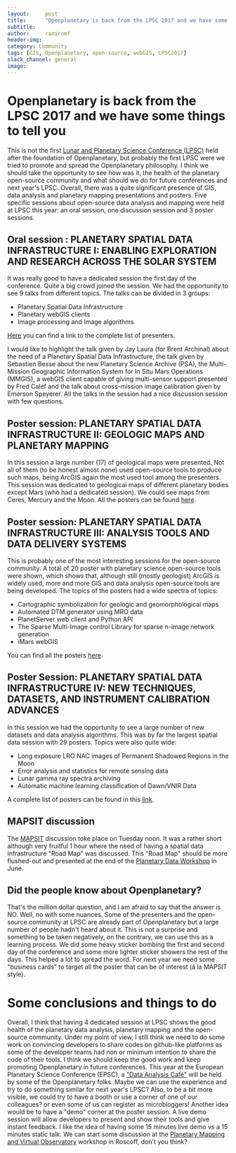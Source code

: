 ```yaml
---
layout:     post
title:      "Openplanetary is back from the LPSC 2017 and we have some things to tell you"
subtitle:   
author:     ramiromf
header-img:
category: Community
tags: [GIS, Openplanetary, open-source, webGIS, LPSC2017]
slack_channel: general
image:
---
```


# Openplanetary is back from the LPSC 2017 and we have some things to tell you

This is not the first [Lunar and Planetary Science Conference (LPSC)](http://www.hou.usra.edu/meetings/lpsc2017/) held after the foundation of Openplanetary, but probably the first LPSC were we tried to promote and spread the Openplanetary philosophy. I think we should take the opportunity to see how was it, the health of the planetary open-source community and what should we do for future conferences and next year's LPSC. Overall, there was a quite significant presence of GIS, data analysis and planetary mapping presentations and posters. Five specific sessions about open-source data analysis and mapping were held at LPSC this year: an oral session, one discussion session and 3 poster sessions.

## Oral session : PLANETARY SPATIAL DATA INFRASTRUCTURE I: ENABLING EXPLORATION AND RESEARCH ACROSS THE SOLAR SYSTEM
It was really good to have a dedicated session the first day of the conference. Quite a big crowd joined the session. We had the opportunity to see 9 talks from different topics. The talks can be divided in 3 groups:
* Planetary Spatial Data Infrastructure
* Planetary webGIS clients
* Image processing and Image algorithms

[Here](http://www.lpi.usra.edu/meetings/lpsc2017/pdf/sess153.pdf) you can find a link to the complete list of presenters.

I would like to highlight the talk given by Jay Laura (for Brent Archinal) about the need of a Planetary Spatial Data Infrastructure, the talk given by Sebastien Besse about the new Planetary Science Archive (PSA), the Multi-Mission Geographic Information System for In Situ Mars Operations (MMGIS), a webGIS client capable of giving multi-sensor support presented by Fred Calef and the talk about cross-mission image calibration given by Emerson Speyerer. All the talks in the session had a nice discussion session with few questions.

## Poster session: PLANETARY SPATIAL DATA INFRASTRUCTURE II: GEOLOGIC MAPS AND PLANETARY MAPPING
In this session a large number (17) of geological maps were presented. Not all of them (to be honest almost none) used open-source tools to produce such maps, being ArcGIS again the most used tool among the presenters. This session was dedicated to geological maps of different planetary bodies except Mars (who had a dedicated session). We could see maps from Ceres, Mercury and the Moon. All the posters can be found [here](http://www.lpi.usra.edu/meetings/lpsc2017/pdf/sess344.pdf).

## Poster session: PLANETARY SPATIAL DATA INFRASTRUCTURE III: ANALYSIS TOOLS AND DATA DELIVERY SYSTEMS
This is probably one of the most interesting sessions for the open-source community. A total of 20 poster with planetary science open-source tools were shown, which shows that, although still (mostly geologist) ArcGIS is widely used, more and more GIS and data analysis open-source tools are being developed. The topics of the posters had a wide spectra of topics:
* Cartographic symbolization for geologic and geomorphological maps
* Automated DTM generator using MRO data
* PlanetServer web client and Python API
* The Sparse Multi-Image control Library for sparse n-image network generation
* iMars webGIS

You can find all the posters [here](http://www.lpi.usra.edu/meetings/lpsc2017/pdf/sess345.pdf).

## Poster Session:  PLANETARY SPATIAL DATA INFRASTRUCTURE IV: NEW TECHNIQUES, DATASETS, AND INSTRUMENT CALIBRATION ADVANCES
In this session we had the opportunity to see a large number of new datasets and data analysis algorithms. This was by far the largest spatial data session with 29 posters. Topics were also quite wide:
* Long exposure LRO NAC images of Permanent Shadowed Regions in the Moon
* Error analysis and statistics for remote sensing data
* Lunar gamma ray spectra archiving
* Automatic machine learning classification of Dawn/VNIR Data

A complete list of posters can be found in this [link](http://www.lpi.usra.edu/meetings/lpsc2017/pdf/sess346.pdf).

## MAPSIT discussion
The [MAPSIT](http://www.lpi.usra.edu/mapsit/) discussion toke place on Tuesday noon. It was a rather short although very fruitful 1 hour where the need of having a spatial data infrastructure "Road Map" was discussed. This "Road Map" should be more flushed-out and presented at the end of the [Planetary Data Workshop](http://www.hou.usra.edu/meetings/planetdata2017/) in June.

## Did the people know about Openplanetary?
That's the million dollar question, and I am afraid to say that the answer is NO. Well, no with some nuances. Some of the presenters and the open-source community at LPSC are already part of Openplanetary but a large number of people hadn't heard about it. This is not a surprise and something to be taken negatively, on the contrary, we can use this as a learning process. We did some heavy sticker bombing the first and second day of the conference and some more lighter sticker showers the rest of the days. This helped a lot to spread the word. For next year we need some "business cards" to target all the poster that can be of interest (á la MAPSIT style).

# Some conclusions and things to do
Overall, I think that having 4 dedicated session at LPSC shows the good health of the planetary data analysis, planetary mapping and the open-source community. Under my point of view, I still think we need to do some work on convincing developers to share codes on github-like platforms as some of the developer teams had non or minimum intention to share the code of their tools. I think we should keep the good work and keep promoting Openplanetary in future conferences. This year at the European Planetary Science Conference (EPSC), a ["Data Analysis Café"](http://meetingorganizer.copernicus.org/EPSC2017/session/26078) will be held by some of the Openplanetary folks. Maybe we can use the experience and try to do something similar for next year's LPSC? Also, to be a bit more visible, we could try to have a booth or use a corner of one of our colleagues? or even some of us can register as microbloggers! Another idea would be to have a "demo" corner at the poster session. A live demo session will allow developers to present and show their tools and give instant feedback. I like the idea of having some 15 minutes live demo vs a 15 minutes static talk. We can start some discussion at the [Planetary Mapping and Virtual Observatory](https://epn-vespa.github.io/mapping2017/) workshop in Roscoff, don't you think?
